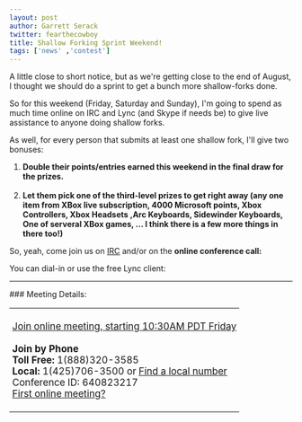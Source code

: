 ```yaml
---
layout: post
author: Garrett Serack 
twitter: fearthecowboy
title: Shallow Forking Sprint Weekend!
tags: ['news' ,'contest']
---
```

A little close to short notice, but as we're getting close to the end of August, 
I thought we should do a sprint to get a bunch more shallow-forks done.

So for this weekend (Friday, Saturday and Sunday), I'm going to spend as much time 
online on IRC and Lync (and Skype if needs be) to give live assistance to anyone doing shallow forks.

As well, for every person that submits at least one shallow fork, I'll give two bonuses: 

1. **Double their points/entries earned this weekend in the final draw for the prizes.**<br><br>
2. **Let them pick one of the third-level prizes to get right away (any one item from XBox live subscription, 4000 Microsoft points, Xbox Controllers, Xbox Headsets ,Arc Keyboards, Sidewinder Keyboards, One of serveral XBox games, ... I think there is a few more things in there too!)**

So, yeah, come join us on [IRC](irc://irc.freenode.net/#coapp) and/or on the **online conference call:**

You can dial-in or use the free Lync client:

<hr>
### Meeting Details:
<table  width="100%">
<td width="100%" style="font-size:17px; padding:5px;">

<u><a href="https://join.microsoft.com/meet/garretts/HZ96LF57">Join online meeting, starting 10:30AM PDT Friday</a></u>
<br>
<br><b>Join by Phone</b>
<br> <b>Toll Free:</b> 1(888)320-3585
<br> <b>Local:</b> 1(425)706-3500 or <u><a href="https://join.microsoft.com/dialin">Find a local number</a></u>
<br>Conference ID: 640823217
<br>
<a href="http://r.office.microsoft.com/r/rlidOC10?clid=1033&amp;p1=4&amp;p2=1041&amp;pc=oc&amp;ver=4&amp;subver=0&amp;bld=7185&amp;bldver=0">First online meeting?</a>

</td>
</table>
